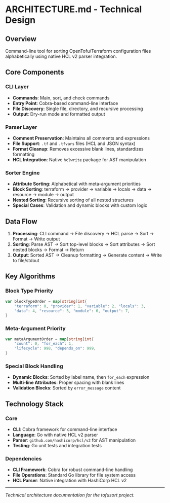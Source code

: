 # ARCHITECTURE.md - Technical Design

## Overview

Command-line tool for sorting OpenTofu/Terraform configuration files alphabetically using native HCL v2 parser integration.

## Core Components

### CLI Layer
- **Commands**: Main, sort, and check commands
- **Entry Point**: Cobra-based command-line interface
- **File Discovery**: Single file, directory, and recursive processing
- **Output**: Dry-run mode and formatted output

### Parser Layer
- **Comment Preservation**: Maintains all comments and expressions
- **File Support**: `.tf` and `.tfvars` files (HCL and JSON syntax)
- **Format Cleanup**: Removes excessive blank lines, standardizes formatting
- **HCL Integration**: Native `hclwrite` package for AST manipulation

### Sorter Engine
- **Attribute Sorting**: Alphabetical with meta-argument priorities
- **Block Sorting**: terraform → provider → variable → locals → data → resource → module → output
- **Nested Sorting**: Recursive sorting of all nested structures
- **Special Cases**: Validation and dynamic blocks with custom logic

## Data Flow

1. **Processing**: CLI command → File discovery → HCL parse → Sort → Format → Write output
2. **Sorting**: Parse AST → Sort top-level blocks → Sort attributes → Sort nested blocks → Format → Return
3. **Output**: Sorted AST → Cleanup formatting → Generate content → Write to file/stdout

## Key Algorithms

### Block Type Priority
```go
var blockTypeOrder = map[string]int{
    "terraform": 0, "provider": 1, "variable": 2, "locals": 3,
    "data": 4, "resource": 5, "module": 6, "output": 7,
}
```

### Meta-Argument Priority
```go
var metaArgumentOrder = map[string]int{
    "count": 0, "for_each": 1,
    "lifecycle": 998, "depends_on": 999,
}
```

### Special Block Handling
- **Dynamic Blocks**: Sorted by label name, then `for_each` expression
- **Multi-line Attributes**: Proper spacing with blank lines
- **Validation Blocks**: Sorted by `error_message` content

## Technology Stack

### Core
- **CLI**: Cobra framework for command-line interface
- **Language**: Go with native HCL v2 parser
- **Parser**: `github.com/hashicorp/hcl/v2` for AST manipulation
- **Testing**: Go unit tests and integration tests

### Dependencies
- **CLI Framework**: Cobra for robust command-line handling
- **File Operations**: Standard Go library for file system access
- **HCL Parser**: Native integration with HashiCorp HCL v2

---

*Technical architecture documentation for the tofusort project.*
